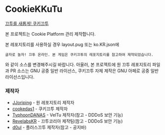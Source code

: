 # CookieKKuTu
[끄투를 새롭게! 쿠키끄투](cookie-kkutu.kro.kr)

본 프로젝트는 Cookie Platform 관리 제작합니다.

본 레포지토리를 사용하실 경우 layout.pug 또는 ko.KR.json에
```
글자로 놀자! 끄투 온라인. 본 게임은 쿠키끄투의 레포지토리를 참고하여 제작되었습니다.
```
와 같이 소스를 변경해주시길 바랍니다.
아울러, 본 프로젝트에 원 끄투 레포지토리 파일과 PR 소스는 GNU 공중 일반 라이선스, 쿠키끄투 자체 제작은 GNU 아페로 공중 일반 라이선스입니다.

### 제작자
- [JJoriping](https://github.com/jjoriping) - 원 레포지토리 제작자
- [cookedas1](https://github.com/cookedas1) - 쿠키끄투 제작자
- [TyphoonDANAS](https://github.com/TyphoonDANAS) - VelTu 제작자(참고 - DDDoS 보안 기능)
- [RevelabsKR](https://github.com/RevelabsKR) - 끄투코리아 제작팀(참고 - DDDoS 보안 기능)
- [d0ul](https://github.com/d0ul) - 플러스끄투 제작자(참고 - 공지바)